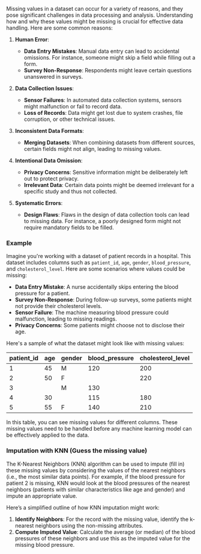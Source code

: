 Missing values in a dataset can occur for a variety of reasons, and they pose significant challenges in data processing and analysis. Understanding how and why these values might be missing is crucial for effective data handling. Here are some common reasons:

1. **Human Error**:
    
    - **Data Entry Mistakes**: Manual data entry can lead to accidental omissions. For instance, someone might skip a field while filling out a form.
    - **Survey Non-Response**: Respondents might leave certain questions unanswered in surveys.
2. **Data Collection Issues**:
    
    - **Sensor Failures**: In automated data collection systems, sensors might malfunction or fail to record data.
    - **Loss of Records**: Data might get lost due to system crashes, file corruption, or other technical issues.
3. **Inconsistent Data Formats**:
    
    - **Merging Datasets**: When combining datasets from different sources, certain fields might not align, leading to missing values.
4. **Intentional Data Omission**:
    
    - **Privacy Concerns**: Sensitive information might be deliberately left out to protect privacy.
    - **Irrelevant Data**: Certain data points might be deemed irrelevant for a specific study and thus not collected.
5. **Systematic Errors**:
    
    - **Design Flaws**: Flaws in the design of data collection tools can lead to missing data. For instance, a poorly designed form might not require mandatory fields to be filled.

### Example

Imagine you're working with a dataset of patient records in a hospital. This dataset includes columns such as `patient_id`, `age`, `gender`, `blood_pressure`, and `cholesterol_level`. Here are some scenarios where values could be missing:

- **Data Entry Mistake**: A nurse accidentally skips entering the blood pressure for a patient.
- **Survey Non-Response**: During follow-up surveys, some patients might not provide their cholesterol levels.
- **Sensor Failure**: The machine measuring blood pressure could malfunction, leading to missing readings.
- **Privacy Concerns**: Some patients might choose not to disclose their age.

Here's a sample of what the dataset might look like with missing values:

| patient_id | age | gender | blood_pressure | cholesterol_level |
| ---------- | --- | ------ | -------------- | ----------------- |
| 1          | 45  | M      | 120            | 200               |
| 2          | 50  | F      |                | 220               |
| 3          |     | M      | 130            |                   |
| 4          | 30  |        | 115            | 180               |
| 5          | 55  | F      | 140            | 210               |

In this table, you can see missing values for different columns. These missing values need to be handled before any machine learning model can be effectively applied to the data.

### Imputation with KNN (Guess the missing value)

The K-Nearest Neighbors (KNN) algorithm can be used to impute (fill in) these missing values by considering the values of the nearest neighbors (i.e., the most similar data points). For example, if the blood pressure for patient 2 is missing, KNN would look at the blood pressures of the nearest neighbors (patients with similar characteristics like age and gender) and impute an appropriate value.

Here’s a simplified outline of how KNN imputation might work:

1. **Identify Neighbors**: For the record with the missing value, identify the k-nearest neighbors using the non-missing attributes.
2. **Compute Imputed Value**: Calculate the average (or median) of the blood pressures of these neighbors and use this as the imputed value for the missing blood pressure.